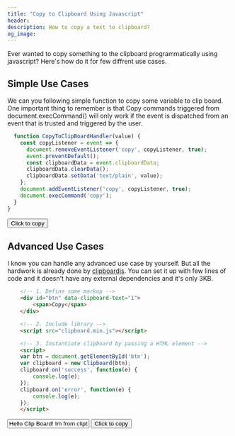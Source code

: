 ```yaml
---
title: "Copy to Clipboard Using Javascript"
header:
description: How to copy a text to clipboard?
og_image: 
---
```


Ever wanted to copy something to the clipboard programmatically using javascript? Here's how do it for few diffrent use cases.

## Simple Use Cases

We can you following simple function to copy some variable to clip board. One important thing to remember is that Copy commands triggered from document.execCommand() will only work if the event is dispatched from an event that is trusted and triggered by the user.

```javascript
  function CopyToClipBoardHandler(value) {
    const copyListener = event => {
      document.removeEventListener('copy', copyListener, true);
      event.preventDefault();
      const clipboardData = event.clipboardData;
      clipboardData.clearData();
      clipboardData.setData('text/plain', value);
    };
    document.addEventListener('copy', copyListener, true);
    document.execCommand('copy');
  }
}
```
 <div class="wrapper">
  <button class="button" id="copy1">
  Click to copy
  </button>
</div>

## Advanced Use Cases

I know you can handle any advanced use case by yourself. But all the hardwork is already done by [clipboardjs](https://clipboardjs.com/). You can set it up with few lines of code and it doesn't have any external dependencies and it's only 3KB.


```HTML
    <!-- 1. Define some markup -->
    <div id="btn" data-clipboard-text="1">
        <span>Copy</span>
    </div>

    <!-- 2. Include library -->
    <script src="clipboard.min.js"></script>

    <!-- 3. Instantiate clipboard by passing a HTML element -->
    <script>
    var btn = document.getElementById('btn');
    var clipboard = new Clipboard(btn);
    clipboard.on('success', function(e) {
        console.log(e);
    });
    clipboard.on('error', function(e) {
        console.log(e);
    });
    </script>
```


<!-- Target -->
<input id="uc2" value="Hello Clip Board! Im from clipboardJS">

<!-- Trigger -->
<button class="btn" data-clipboard-target="#foo">
Click to copy
</button>

<script src="https://cdnjs.cloudflare.com/ajax/libs/clipboard.js/1.7.1/clipboard.min.js"></script>
<script type="text/javascript">
debugger
function CopyToClipBoardHandler(text) {
  const copyListener = event => {
    document.removeEventListener("copy", copyListener, true);
    event.preventDefault();
    const clipboardData = event.clipboardData;
    clipboardData.clearData();
    clipboardData.setData("text/plain", text);
  };
  document.addEventListener("copy", copyListener, true);
  document.execCommand("copy");
}

var uc1 = 'Hello Clip Board!! I am from a varaible.';
var button1 = document.getElementById("copy1");

button1.addEventListener("click", function(e) {
  e.preventDefault();
  CopyToClipBoardHandler(uc1);
});

//clipboardjs
  var btn = document.getElementById('uc2');
  var clipboard = new Clipboard(btn);
  clipboard.on('success', function(e) {
      console.log(e);
  });
  clipboard.on('error', function(e) {
      console.log(e);
  });
</script>

